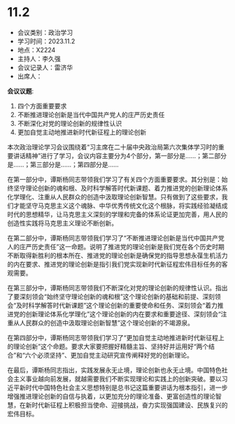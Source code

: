 # 11.2

* 会议类别：政治学习
* 学习时间：2023.11.2
* 地点：X2224
* 主持人：李久强
* 会议记录人：雷济华
* 出席人：

**会议议题**:

1. 四个方面重要要求
2. 不断推进理论创新是当代中国共产党人的庄严历史责任
3. 不断深化对党的理论创新的规律性认识
4. 更加自觉主动地推进新时代新征程上的理论创新

本次政治理论学习会议围绕着“习主席在二十届中央政治局第六次集体学习时的重要讲话精神”进行了学习，会议内容主要分为4个部分，第一部分是……；第二部分是……；第三部分是……；第四部分是……

在第一部分中，谭斯杨同志带领我们学习了有关四个方面重要要求。其分别是：始终坚守理论创新的魂和根、及时科学解答时代新课题、着力推进党的创新理论体系化学理化、注重从人民群众的创造中汲取理论创新智慧。只有做到了这些要求，我们才能坚守马克思主义这个魂脉、中华优秀传统文化这个根脉，将实践经验凝结成时代的思想精华，让马克思主义深刻的学理和完备的体系论证更加完善，用人民的创造性实践将马克思主义理论不断创新。

在第二部分中，谭斯杨同志带领我们学习了“不断推进理论创新是当代中国共产党人的庄严历史责任”这一命题。说明了推进党的理论创新是我们党在各个历史时期不断取得新胜利的根本所在、推进党的理论创新是确保党的指导思想永葆生机活力的内在要求、推进党的理论创新是指引我们党实现新时代新征程宏伟目标任务的客观需要。

在第三部分中，谭斯杨同志带领我们不断深化对党的理论创新的规律性认识。指出了要深刻领会“始终坚守理论创新的魂和根”这个理论创新的基础和前提、深刻领会“及时科学解答时代新课题”这个理论创新的重要使命和任务、深刻领会“着力推进党的创新理论体系化学理化”这个理论创新的内在要求和重要途径、深刻领会“注重从人民群众的创造中汲取理论创新智慧”这个理论创新的不竭源泉。

在第四部分中，谭斯杨同志带领我们学习了“更加自觉主动地推进新时代新征程上的理论创新”这个命题。要求大家要把握好精髓主旨、坚持好并运用好“两个结合”和“六个必须坚持”、更加自觉主动研究宣传阐释好党的创新理论。

在最后，谭斯杨同志指出，实践发展永无止境，理论创新也永无止境。中国特色社会主义事业越向前发展，就越需要我们不断实现理论和实践上的创新突破。要以习近平新时代中国特色社会主义思想特别是总书记这篇重要讲话为根本指引，进一步增强推进理论创新的自信与执着，以更加充分的理论准备、更富创造性的理论智慧，在新时代新征程上积极担当使命、迎接挑战，奋力实现强国建设、民族复兴的宏伟目标。
